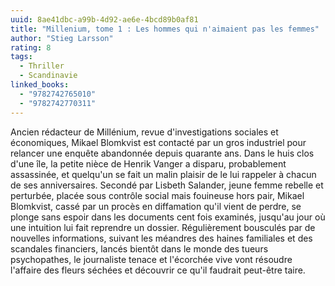 ```yaml
---
uuid: 8ae41dbc-a99b-4d92-ae6e-4bcd89b0af81
title: "Millenium, tome 1 : Les hommes qui n'aimaient pas les femmes"
author: "Stieg Larsson"
rating: 8
tags:
  - Thriller
  - Scandinavie
linked_books:
  - "9782742765010"
  - "9782742770311"
---
```


Ancien rédacteur de Millénium, revue d'investigations sociales et économiques, Mikael Blomkvist est contacté par un gros industriel pour relancer une enquête abandonnée depuis quarante ans.
Dans le huis clos d'une île, la petite nièce de Henrik Vanger a disparu, probablement assassinée, et quelqu'un se fait un malin plaisir de le lui rappeler à chacun de ses anniversaires.
Secondé par Lisbeth Salander, jeune femme rebelle et perturbée, placée sous contrôle social mais fouineuse hors pair, Mikael Blomkvist, cassé par un procès en diffamation qu'il vient de perdre, se plonge sans espoir dans les documents cent fois examinés, jusqu'au jour où une intuition lui fait reprendre un dossier.
Régulièrement bousculés par de nouvelles informations, suivant les méandres des haines familiales et des scandales financiers, lancés bientôt dans le monde des tueurs psychopathes, le journaliste tenace et l'écorchée vive vont résoudre l'affaire des fleurs séchées et découvrir ce qu'il faudrait peut-être taire.
